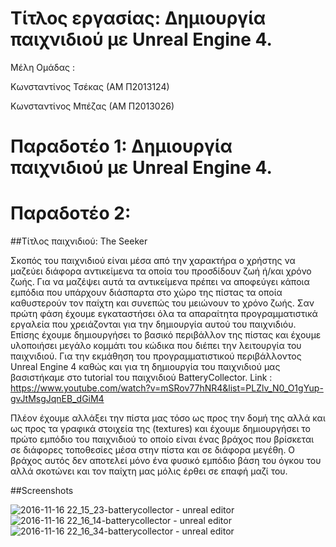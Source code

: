 # Τίτλος εργασίας: Δημιουργία παιχνιδιού με Unreal Engine 4.

Μέλη Ομάδας :

Κωνσταντίνος Τσέκας (ΑΜ Π2013124)

Κωνσταντίνος Μπέζας (ΑΜ Π2013026)

# Παραδοτέο 1: Δημιουργία παιχνιδιού με Unreal Engine 4.

# Παραδοτέο 2: 

##Τίτλος παιχνιδιού: The Seeker

Σκοπός του παιχνιδιού είναι μέσα από την χαρακτήρα ο χρήστης να μαζεύει διάφορα αντικείμενα τα οποία του
προσδίδουν ζωή ή/και χρόνο ζωής. Για να μαζέψει αυτά τα αντικείμενα πρέπει να αποφεύγει κάποια εμπόδια που υπάρχουν διάσπαρτα 
στο χώρο της πίστας τα οποία καθυστερούν τον παίχτη και συνεπώς του μειώνουν το χρόνο ζωής. Σαν πρώτη φάση έχουμε εγκαταστήσει όλα τα 
απαραίτητα προγραμματιστικά εργαλεία που χρειάζονται για την δημιουργία αυτού του παιχνιδιόυ. Επίσης έχουμε δημιουργήσει το βασικό
περιβάλλον της πίστας και έχουμε υλοποιήσει μεγάλο κομμάτι του κώδικα που διέπει την λειτουργία του παιχνιδιού. Για την εκμάθηση του 
προγραμματιστικού περιβάλλοντος Unreal Engine 4 καθώς και για τη δημιουργία του παιχνιδιού μας βασιστήκαμε στο tutorial  του παιχνιδιού
BatteryCollector.
Link : https://www.youtube.com/watch?v=mSRov77hNR4&list=PLZlv_N0_O1gYup-gvJtMsgJqnEB_dGiM4

Πλέον έχουμε αλλάξει την πίστα μας τόσο ως προς την δομή της αλλά και ως προς τα γραφικά στοιχεία της (textures) και έχουμε δημιουργήσει το πρώτο εμπόδιο του παιχνιδιού το οποίο είναι ένας βράχος που βρίσκεται σε διάφορες τοποθεσίες μέσα στην πίστα και σε διάφορα μεγέθη. Ο βράχος αυτός δεν αποτελεί μόνο ένα φυσικό εμπόδιο βάση του όγκου του αλλά σκοτώνει και τον παίχτη μας μόλις έρθει σε επαφή μαζί του.

##Screenshots

![2016-11-16 22_15_23-batterycollector - unreal editor](https://cloud.githubusercontent.com/assets/17496439/20364107/983516c4-ac4a-11e6-9b3c-84c59624fc14.jpg)
![2016-11-16 22_16_14-batterycollector - unreal editor](https://cloud.githubusercontent.com/assets/17496439/20364109/9842cca6-ac4a-11e6-9dfe-4652d968278d.jpg)
![2016-11-16 22_16_34-batterycollector - unreal editor](https://cloud.githubusercontent.com/assets/17496439/20364108/983c2c48-ac4a-11e6-835c-cf09c24e3ec3.jpg)
